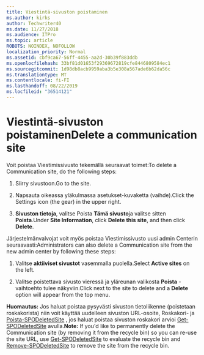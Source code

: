 ```yaml
---
title: Viestintä-sivuston poistaminen
ms.author: kirks
author: Techwriter40
ms.date: 11/27/2018
ms.audience: ITPro
ms.topic: article
ROBOTS: NOINDEX, NOFOLLOW
localization_priority: Normal
ms.assetid: cbf9ca67-56ff-4455-aa2d-30b39f883ddb
ms.openlocfilehash: 33bf81d01653f29369672819cfe8446809584ec1
ms.sourcegitcommit: 1d98db8acb9959aba3b5e308a567ade6b62da56c
ms.translationtype: MT
ms.contentlocale: fi-FI
ms.lasthandoff: 08/22/2019
ms.locfileid: "36514121"
---
```

# <a name="delete-a-communication-site"></a><span data-ttu-id="23d53-102">Viestintä-sivuston poistaminen</span><span class="sxs-lookup"><span data-stu-id="23d53-102">Delete a communication site</span></span>

<span data-ttu-id="23d53-103">Voit poistaa Viestimissivusto tekemällä seuraavat toimet:</span><span class="sxs-lookup"><span data-stu-id="23d53-103">To delete a Communication site, do the following steps:</span></span> 
  
1. <span data-ttu-id="23d53-104">Siirry sivustoon.</span><span class="sxs-lookup"><span data-stu-id="23d53-104">Go to the site.</span></span> 
  
2. <span data-ttu-id="23d53-105">Napsauta oikeassa yläkulmassa asetukset-kuvaketta (vaihde).</span><span class="sxs-lookup"><span data-stu-id="23d53-105">Click the Settings icon (the gear) in the upper right.</span></span> 
  
3. <span data-ttu-id="23d53-106">**Sivuston tietoja**, valitse Poista **Tämä sivusto**ja valitse sitten **Poista**.</span><span class="sxs-lookup"><span data-stu-id="23d53-106">Under **Site Information**, click **Delete this site**, and then click **Delete**.</span></span> 
  
<span data-ttu-id="23d53-107">Järjestelmänvalvojat voit myös poistaa Viestimissivusto uusi admin Centerin seuraavasti:</span><span class="sxs-lookup"><span data-stu-id="23d53-107">Administrators can also delete a Communication site from the new admin center by following these steps:</span></span> 
  
1. <span data-ttu-id="23d53-108">Valitse **aktiiviset sivustot** vasemmalla puolella.</span><span class="sxs-lookup"><span data-stu-id="23d53-108">Select **Active sites** on the left.</span></span> 
  
2. <span data-ttu-id="23d53-109">Valitse poistettava sivusto vieressä ja yläreunan valikosta **Poista** -vaihtoehto tulee näkyviin.</span><span class="sxs-lookup"><span data-stu-id="23d53-109">Click next to the site to delete and a **Delete** option will appear from the top menu.</span></span> 
  
 <span data-ttu-id="23d53-110">**Huomautus:** Jos haluat poistaa pysyvästi sivuston tietoliikenne (poistetaan roskakorista) niin voit käyttää uudelleen sivuston URL-osoite, Roskakori- ja [Poista-SPODeletedSite](https://aka.ms/Remove-SPODeletedSite) , jos haluat poistaa sivuston roskakori arvioi [Get-SPODeletedSite](https://aka.ms/Get-SPODeletedSite) avulla.</span><span class="sxs-lookup"><span data-stu-id="23d53-110">**Note:** If you'd like to permanently delete the Communication site (by removing it from the recycle bin) so you can re-use the site URL, use [Get-SPODeletedSite](https://aka.ms/Get-SPODeletedSite) to evaluate the recycle bin and [Remove-SPODeletedSite](https://aka.ms/Remove-SPODeletedSite) to remove the site from the recycle bin.</span></span> 
  

